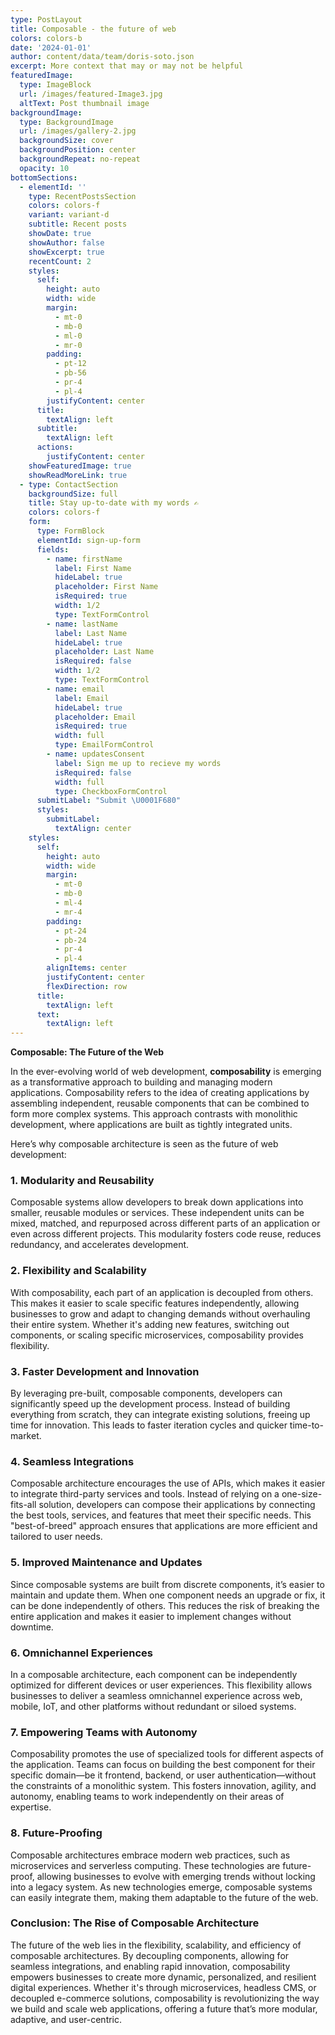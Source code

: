 ```yaml
---
type: PostLayout
title: Composable - the future of web
colors: colors-b
date: '2024-01-01'
author: content/data/team/doris-soto.json
excerpt: More context that may or may not be helpful
featuredImage:
  type: ImageBlock
  url: /images/featured-Image3.jpg
  altText: Post thumbnail image
backgroundImage:
  type: BackgroundImage
  url: /images/gallery-2.jpg
  backgroundSize: cover
  backgroundPosition: center
  backgroundRepeat: no-repeat
  opacity: 10
bottomSections:
  - elementId: ''
    type: RecentPostsSection
    colors: colors-f
    variant: variant-d
    subtitle: Recent posts
    showDate: true
    showAuthor: false
    showExcerpt: true
    recentCount: 2
    styles:
      self:
        height: auto
        width: wide
        margin:
          - mt-0
          - mb-0
          - ml-0
          - mr-0
        padding:
          - pt-12
          - pb-56
          - pr-4
          - pl-4
        justifyContent: center
      title:
        textAlign: left
      subtitle:
        textAlign: left
      actions:
        justifyContent: center
    showFeaturedImage: true
    showReadMoreLink: true
  - type: ContactSection
    backgroundSize: full
    title: Stay up-to-date with my words ✍️
    colors: colors-f
    form:
      type: FormBlock
      elementId: sign-up-form
      fields:
        - name: firstName
          label: First Name
          hideLabel: true
          placeholder: First Name
          isRequired: true
          width: 1/2
          type: TextFormControl
        - name: lastName
          label: Last Name
          hideLabel: true
          placeholder: Last Name
          isRequired: false
          width: 1/2
          type: TextFormControl
        - name: email
          label: Email
          hideLabel: true
          placeholder: Email
          isRequired: true
          width: full
          type: EmailFormControl
        - name: updatesConsent
          label: Sign me up to recieve my words
          isRequired: false
          width: full
          type: CheckboxFormControl
      submitLabel: "Submit \U0001F680"
      styles:
        submitLabel:
          textAlign: center
    styles:
      self:
        height: auto
        width: wide
        margin:
          - mt-0
          - mb-0
          - ml-4
          - mr-4
        padding:
          - pt-24
          - pb-24
          - pr-4
          - pl-4
        alignItems: center
        justifyContent: center
        flexDirection: row
      title:
        textAlign: left
      text:
        textAlign: left
---
```

**Composable: The Future of the Web**

In the ever-evolving world of web development, **composability** is emerging as a transformative approach to building and managing modern applications. Composability refers to the idea of creating applications by assembling independent, reusable components that can be combined to form more complex systems. This approach contrasts with monolithic development, where applications are built as tightly integrated units.

Here’s why composable architecture is seen as the future of web development:

### 1. **Modularity and Reusability**

Composable systems allow developers to break down applications into smaller, reusable modules or services. These independent units can be mixed, matched, and repurposed across different parts of an application or even across different projects. This modularity fosters code reuse, reduces redundancy, and accelerates development.

### 2. **Flexibility and Scalability**

With composability, each part of an application is decoupled from others. This makes it easier to scale specific features independently, allowing businesses to grow and adapt to changing demands without overhauling their entire system. Whether it's adding new features, switching out components, or scaling specific microservices, composability provides flexibility.

### 3. **Faster Development and Innovation**

By leveraging pre-built, composable components, developers can significantly speed up the development process. Instead of building everything from scratch, they can integrate existing solutions, freeing up time for innovation. This leads to faster iteration cycles and quicker time-to-market.

### 4. **Seamless Integrations**

Composable architecture encourages the use of APIs, which makes it easier to integrate third-party services and tools. Instead of relying on a one-size-fits-all solution, developers can compose their applications by connecting the best tools, services, and features that meet their specific needs. This "best-of-breed" approach ensures that applications are more efficient and tailored to user needs.

### 5. **Improved Maintenance and Updates**

Since composable systems are built from discrete components, it’s easier to maintain and update them. When one component needs an upgrade or fix, it can be done independently of others. This reduces the risk of breaking the entire application and makes it easier to implement changes without downtime.

### 6. **Omnichannel Experiences**

In a composable architecture, each component can be independently optimized for different devices or user experiences. This flexibility allows businesses to deliver a seamless omnichannel experience across web, mobile, IoT, and other platforms without redundant or siloed systems.

### 7. **Empowering Teams with Autonomy**

Composability promotes the use of specialized tools for different aspects of the application. Teams can focus on building the best component for their specific domain—be it frontend, backend, or user authentication—without the constraints of a monolithic system. This fosters innovation, agility, and autonomy, enabling teams to work independently on their areas of expertise.

### 8. **Future-Proofing**

Composable architectures embrace modern web practices, such as microservices and serverless computing. These technologies are future-proof, allowing businesses to evolve with emerging trends without locking into a legacy system. As new technologies emerge, composable systems can easily integrate them, making them adaptable to the future of the web.

### Conclusion: The Rise of Composable Architecture

The future of the web lies in the flexibility, scalability, and efficiency of composable architectures. By decoupling components, allowing for seamless integrations, and enabling rapid innovation, composability empowers businesses to create more dynamic, personalized, and resilient digital experiences. Whether it's through microservices, headless CMS, or decoupled e-commerce solutions, composability is revolutionizing the way we build and scale web applications, offering a future that’s more modular, adaptive, and user-centric.



